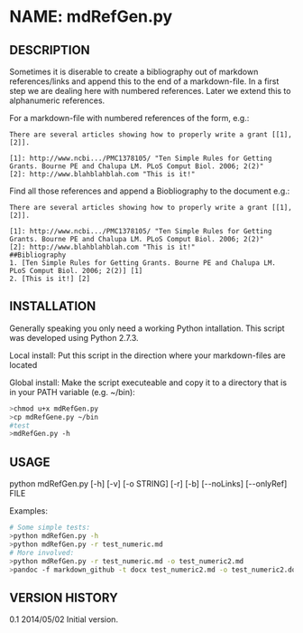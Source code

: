 NAME: mdRefGen.py
=================

DESCRIPTION
-----------

Sometimes it is diserable to create a bibliography out of markdown
references/links and append this to the end of a markdown-file. In a first
step we are dealing here with numbered references. Later we extend this to
alphanumeric references.

For a markdown-file with numbered references of the form, e.g.:

    There are several articles showing how to properly write a grant [[1],[2]].

    [1]: http://www.ncbi.../PMC1378105/ "Ten Simple Rules for Getting Grants. Bourne PE and Chalupa LM. PLoS Comput Biol. 2006; 2(2)"
    [2]: http://www.blahblahblah.com "This is it!"


Find all those references and append a Biobliography to the document e.g.:

    There are several articles showing how to properly write a grant [[1],[2]].

    [1]: http://www.ncbi.../PMC1378105/ "Ten Simple Rules for Getting Grants. Bourne PE and Chalupa LM. PLoS Comput Biol. 2006; 2(2)"
    [2]: http://www.blahblahblah.com "This is it!"
    ##Bibliography
    1. [Ten Simple Rules for Getting Grants. Bourne PE and Chalupa LM. PLoS Comput Biol. 2006; 2(2)] [1]
    2. [This is it!] [2]


INSTALLATION
------------

Generally speaking you only need a working Python intallation.
This script was developed using Python 2.7.3.

Local install:
Put this script in the direction where your markdown-files are located

Global install:
Make the script executeable and copy it to a directory that is in your PATH variable (e.g. ~/bin):

```bash
>chmod u+x mdRefGen.py
>cp mdRefGene.py ~/bin
#test
>mdRefGen.py -h
```

USAGE
-----

python mdRefGen.py [-h] [-v] [-o STRING] [-r] [-b] [--noLinks] [--onlyRef] FILE

Examples:

```bash
# Some simple tests:
>python mdRefGen.py -h 
>python mdRefGen.py -r test_numeric.md
# More involved:
>python mdRefGen.py -r test_numeric.md -o test_numeric2.md
>pandoc -f markdown_github -t docx test_numeric2.md -o test_numeric2.docx
```

VERSION HISTORY
---------------

0.1    2014/05/02    Initial version.
